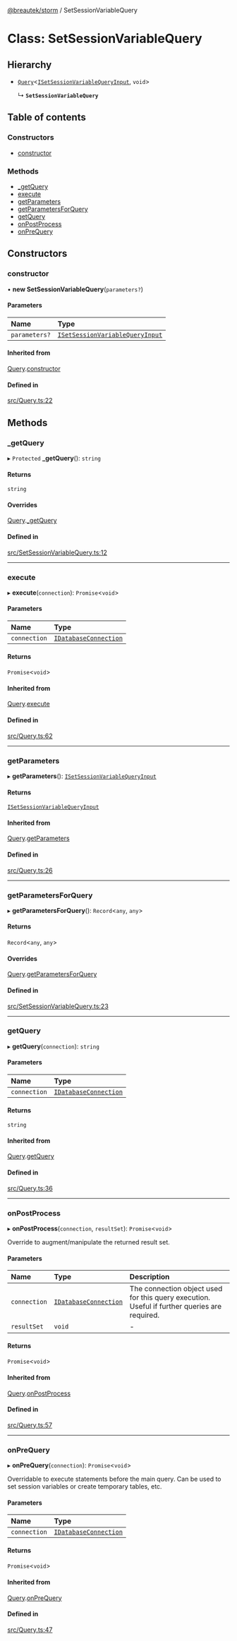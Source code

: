 [@breautek/storm](../README.md) / SetSessionVariableQuery

# Class: SetSessionVariableQuery

## Hierarchy

- [`Query`](Query.md)<[`ISetSessionVariableQueryInput`](../interfaces/ISetSessionVariableQueryInput.md), `void`\>

  ↳ **`SetSessionVariableQuery`**

## Table of contents

### Constructors

- [constructor](SetSessionVariableQuery.md#constructor)

### Methods

- [\_getQuery](SetSessionVariableQuery.md#_getquery)
- [execute](SetSessionVariableQuery.md#execute)
- [getParameters](SetSessionVariableQuery.md#getparameters)
- [getParametersForQuery](SetSessionVariableQuery.md#getparametersforquery)
- [getQuery](SetSessionVariableQuery.md#getquery)
- [onPostProcess](SetSessionVariableQuery.md#onpostprocess)
- [onPreQuery](SetSessionVariableQuery.md#onprequery)

## Constructors

### constructor

• **new SetSessionVariableQuery**(`parameters?`)

#### Parameters

| Name | Type |
| :------ | :------ |
| `parameters?` | [`ISetSessionVariableQueryInput`](../interfaces/ISetSessionVariableQueryInput.md) |

#### Inherited from

[Query](Query.md).[constructor](Query.md#constructor)

#### Defined in

[src/Query.ts:22](https://github.com/breautek/storm/blob/ff9b3c9/src/Query.ts#L22)

## Methods

### \_getQuery

▸ `Protected` **_getQuery**(): `string`

#### Returns

`string`

#### Overrides

[Query](Query.md).[_getQuery](Query.md#_getquery)

#### Defined in

[src/SetSessionVariableQuery.ts:12](https://github.com/breautek/storm/blob/ff9b3c9/src/SetSessionVariableQuery.ts#L12)

___

### execute

▸ **execute**(`connection`): `Promise`<`void`\>

#### Parameters

| Name | Type |
| :------ | :------ |
| `connection` | [`IDatabaseConnection`](../interfaces/IDatabaseConnection.md) |

#### Returns

`Promise`<`void`\>

#### Inherited from

[Query](Query.md).[execute](Query.md#execute)

#### Defined in

[src/Query.ts:62](https://github.com/breautek/storm/blob/ff9b3c9/src/Query.ts#L62)

___

### getParameters

▸ **getParameters**(): [`ISetSessionVariableQueryInput`](../interfaces/ISetSessionVariableQueryInput.md)

#### Returns

[`ISetSessionVariableQueryInput`](../interfaces/ISetSessionVariableQueryInput.md)

#### Inherited from

[Query](Query.md).[getParameters](Query.md#getparameters)

#### Defined in

[src/Query.ts:26](https://github.com/breautek/storm/blob/ff9b3c9/src/Query.ts#L26)

___

### getParametersForQuery

▸ **getParametersForQuery**(): `Record`<`any`, `any`\>

#### Returns

`Record`<`any`, `any`\>

#### Overrides

[Query](Query.md).[getParametersForQuery](Query.md#getparametersforquery)

#### Defined in

[src/SetSessionVariableQuery.ts:23](https://github.com/breautek/storm/blob/ff9b3c9/src/SetSessionVariableQuery.ts#L23)

___

### getQuery

▸ **getQuery**(`connection`): `string`

#### Parameters

| Name | Type |
| :------ | :------ |
| `connection` | [`IDatabaseConnection`](../interfaces/IDatabaseConnection.md) |

#### Returns

`string`

#### Inherited from

[Query](Query.md).[getQuery](Query.md#getquery)

#### Defined in

[src/Query.ts:36](https://github.com/breautek/storm/blob/ff9b3c9/src/Query.ts#L36)

___

### onPostProcess

▸ **onPostProcess**(`connection`, `resultSet`): `Promise`<`void`\>

Override to augment/manipulate the returned result set.

#### Parameters

| Name | Type | Description |
| :------ | :------ | :------ |
| `connection` | [`IDatabaseConnection`](../interfaces/IDatabaseConnection.md) | The connection object used for this query execution. Useful if further queries are required. |
| `resultSet` | `void` | - |

#### Returns

`Promise`<`void`\>

#### Inherited from

[Query](Query.md).[onPostProcess](Query.md#onpostprocess)

#### Defined in

[src/Query.ts:57](https://github.com/breautek/storm/blob/ff9b3c9/src/Query.ts#L57)

___

### onPreQuery

▸ **onPreQuery**(`connection`): `Promise`<`void`\>

Overridable to execute statements before the main query.
Can be used to set session variables or create temporary tables, etc.

#### Parameters

| Name | Type |
| :------ | :------ |
| `connection` | [`IDatabaseConnection`](../interfaces/IDatabaseConnection.md) |

#### Returns

`Promise`<`void`\>

#### Inherited from

[Query](Query.md).[onPreQuery](Query.md#onprequery)

#### Defined in

[src/Query.ts:47](https://github.com/breautek/storm/blob/ff9b3c9/src/Query.ts#L47)
